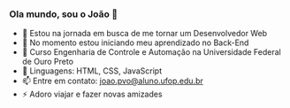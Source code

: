 ### Ola mundo, sou o João 👋

- 🔭 Estou na jornada em busca de me tornar um Desenvolvedor Web
- 🌱 No momento estou iniciando meu aprendizado no Back-End
- 👯 Curso Engenharia de Controle e Automação na Universidade Federal de Ouro Preto
- 👾 Linguagens: HTML, CSS, JavaScript
- 📫 Entre em contato: joao.pvo@aluno.ufop.edu.br
- ⚡ Adoro viajar e fazer novas amizades
<!--
**jpvoliveira/jpvoliveira** is a ✨ _special_ ✨ repository because its `README.md` (this file) appears on your GitHub profile.

Here are some ideas to get you started:

- 🔭 I’m currently working on ...
- 🌱 I’m currently learning ...
- 👯 I’m looking to collaborate on ...
- 🤔 I’m looking for help with ...
- 💬 Ask me about ...
- 📫 How to reach me: ...
- 😄 Pronouns: ...
- ⚡ Fun fact: ...
  -->
